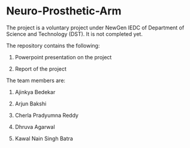 # Neuro-Prosthetic-Arm

The project is a voluntary project under NewGen IEDC of Department of Science and Technology (DST). It is not completed yet.

The repository contains the following:

1. Powerpoint presentation on the project

2. Report of the project

The team members are:

1. Ajinkya Bedekar

2. Arjun Bakshi

3. Cherla Pradyumna Reddy

4. Dhruva Agarwal

5. Kawal Nain Singh Batra